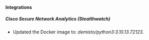 #### Integrations
##### Cisco Secure Network Analytics (Stealthwatch)
- Updated the Docker image to: *demisto/python3:3.10.13.72123*.
